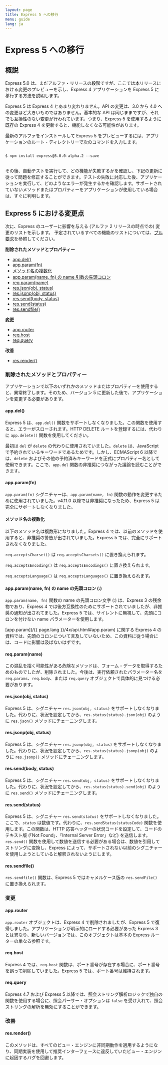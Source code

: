 ```yaml
---
layout: page
title: Express 5 への移行
menu: guide
lang: ja
---
```

<!---
 Copyright (c) 2016 StrongLoop, IBM, and Express Contributors
 License: MIT
-->

# Express 5 への移行

<h2 id="overview">概説</h2>

Express 5.0 は、まだアルファ・リリースの段階ですが、ここでは本リリースにおける変更のプレビューを示し、Express 4 アプリケーションを Express 5 に移行する方法を説明します。

Express 5 は Express 4 とあまり変わりません。API の変更は、3.0 から 4.0 への変更ほど大きいものではありません。基本的な API は同じままですが、それでも互換性のない変更が行われています。つまり、Express 5 を使用するように既存の Express 4 を更新すると、機能しなくなる可能性があります。

最新のアルファをインストールして Express 5 をプレビューするには、アプリケーションのルート・ディレクトリーで次のコマンドを入力します。

<pre>
<code class="language-sh" translate="no">
$ npm install express@5.0.0-alpha.2 --save
</code>
</pre>

その後、自動テストを実行して、どの機能が失敗するかを確認し、下記の更新に従って問題を修正することができます。テストの失敗に対応した後、アプリケーションを実行して、どのようなエラーが発生するかを確認します。サポートされていないメソッドまたはプロパティーをアプリケーションが使用している場合は、すぐに判明します。

<h2 id="changes">Express 5 における変更点</h2>

次に、Express のユーザーに影響を与える (アルファ 2 リリースの時点での) 変更のリストを示します。
予定されているすべての機能のリストについては、[プル要求](https://github.com/strongloop/express/pull/2237)を参照してください。

**削除されたメソッドとプロパティー**

<ul class="doclist">
  <li><a href="#app.del">app.del()</a></li>
  <li><a href="#app.param">app.param(fn)</a></li>
  <li><a href="#plural">メソッド名の複数化</a></li>
  <li><a href="#leading">app.param(name, fn) の name 引数の先頭コロン</a></li>
  <li><a href="#req.param">req.param(name)</a></li>
  <li><a href="#res.json">res.json(obj, status)</a></li>
  <li><a href="#res.jsonp">res.jsonp(obj, status)</a></li>
  <li><a href="#res.send.body">res.send(body, status)</a></li>
  <li><a href="#res.send.status">res.send(status)</a></li>
  <li><a href="#res.sendfile">res.sendfile()</a></li>
</ul>

**変更**

<ul class="doclist">
  <li><a href="#app.router">app.router</a></li>
  <li><a href="#req.host">req.host</a></li>
  <li><a href="#req.query">req.query</a></li>
</ul>

**改善**

<ul class="doclist">
  <li><a href="#res.render">res.render()</a></li>
</ul>

<h3>削除されたメソッドとプロパティー</h3>

アプリケーションで以下のいずれかのメソッドまたはプロパティーを使用すると、異常終了します。そのため、バージョン 5 に更新した後で、アプリケーションを変更する必要があります。

<h4 id="app.del">app.del()</h4>

Express 5 は、`app.del()` 関数をサポートしなくなりました。この関数を使用すると、エラーがスローされます。HTTP DELETE ルートを登録するには、代わりに `app.delete()` 関数を使用してください。

最初は `del` が `delete` の代わりに使用されていました。`delete` は、JavaScript で予約されているキーワードであるためです。しかし、ECMAScript 6 以降では、`delete` およびその他の予約済みキーワードを正式にプロパティー名として使用できます。ここで、`app.del` 関数の非推奨につながった議論を読むことができます。

<h4 id="app.param">app.param(fn)</h4>

`app.param(fn)` シグニチャーは、`app.param(name, fn)` 関数の動作を変更するために使用されていました。v4.11.0 以降では非推奨になったため、Express 5 は完全にサポートしなくなりました。

<h4 id="plural">メソッド名の複数化</h4>

以下のメソッド名は複数形になりました。Express 4 では、以前のメソッドを使用すると、非推奨の警告が出されていました。Express 5 では、完全にサポートされなくなりました。

`req.acceptsCharset()` は `req.acceptsCharsets()` に置き換えられます。

`req.acceptsEncoding()` は `req.acceptsEncodings()` に置き換えられます。

`req.acceptsLanguage()` は `req.acceptsLanguages()` に置き換えられます。

<h4 id="leading">app.param(name, fn) の name の先頭コロン (:)</h4>

`app.param(name, fn)` 関数の name の先頭コロン文字 (:) は、Express 3 の残余物であり、Express 4 では後方互換性のためにサポートされていましたが、非推奨の通知が出されてました。Express 5 では、サイレントに無視して、先頭にコロンを付けない name パラメーターを使用します。

[app.param](/{{ page.lang }}/4x/api.html#app.param) に関する Express 4 の資料では、先頭のコロンについて言及していないため、この資料に従う場合には、コードに影響は及ばないはずです。

<h4 id="req.param">req.param(name)</h4>

この混乱を招く可能性がある危険なメソッドは、フォーム・データを取得するためのものでしたが、削除されました。今後は、実行依頼されたパラメーター名を `req.params`、`req.body`、または `req.query` オブジェクトで具体的に見つける必要があります。

<h4 id="res.json">res.json(obj, status)</h4>

Express 5 は、シグニチャー `res.json(obj, status)` をサポートしなくなりました。代わりに、状況を設定してから、`res.status(status).json(obj)` のように `res.json()` メソッドにチェーニングします。

<h4 id="res.jsonp">res.jsonp(obj, status)</h4>

Express 5 は、シグニチャー `res.jsonp(obj, status)` をサポートしなくなりました。代わりに、状況を設定してから、`res.status(status).jsonp(obj)` のように `res.jsonp()` メソッドにチェーニングします。

<h4 id="res.send.body">res.send(body, status)</h4>

Express 5 は、シグニチャー `res.send(obj, status)` をサポートしなくなりました。代わりに、状況を設定してから、`res.status(status).send(obj)` のように `res.send()` メソッドにチェーニングします。

<h4 id="res.send.status">res.send(status)</h4>

Express 5 は、シグニチャー <code>res.send(<em>status</em>)</code> をサポートしなくなりました。ここで、*`status`* は数値です。代わりに、`res.sendStatus(statusCode)` 関数を使用します。この関数は、HTTP 応答ヘッダーの状況コードを設定して、コードのテキスト版 (「Not Found」、「Internal Server Error」など) を送信します。
`res.send()` 関数を使用して数値を送信する必要がある場合は、数値を引用してストリングに変換し、Express によって、サポートされない以前のシグニチャーを使用しようとしていると解釈されないようにします。

<h4 id="res.sendfile">res.sendfile()</h4>

`res.sendfile()` 関数は、Express 5 ではキャメルケース版の `res.sendFile()` に置き換えられます。

<h3>変更</h3>

<h4 id="app.router">app.router</h4>

`app.router` オブジェクトは、Express 4 で削除されましたが、Express 5 で復帰しました。アプリケーションが明示的にロードする必要があった Express 3 とは異なり、新しいバージョンでは、このオブジェクトは基本の Express ルーターの単なる参照です。

<h4 id="req.host">req.host</h4>

Express 4 では、`req.host` 関数は、ポート番号が存在する場合に、ポート番号を誤って削除していました。Express 5 では、ポート番号は維持されます。

<h4 id="req.query">req.query</h4>

Express 4.7 および Express 5 以降では、照会ストリング解析ロジックで独自の関数を使用する場合に、照会パーサー・オプションは `false` を受け入れて、照会ストリングの解析を無効にすることができます。

<h3>改善</h3>

<h4 id="res.render">res.render()</h4>

このメソッドは、すべてのビュー・エンジンに非同期動作を適用するようになり、同期実装を使用して推奨インターフェースに違反していたビュー・エンジンに起因するバグを回避します。

